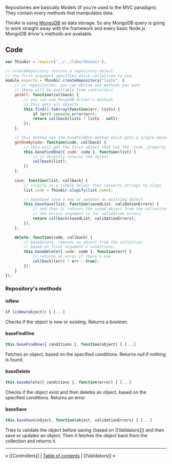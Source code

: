 Repositories are basically Models (if you're used to the MVC paradigm). They contain every methods that manipulates data.

ThinAir is using [MongoDB](http://www.mongodb.org/) as data storage. So any MongoDB query is going to work straight away with the framework and every basic Node.js MongoDB driver's methods are available.

## Code
```javascript
var ThinAir = require('../../libs/thinair');

// createRepository returns a repository object
// the first argument specifies which collection to use.
module.exports = ThinAir.createRepository("lists", {
    // in repositories, you can define any methods you want
    // these will be available from controllers
    getAll: function(callback) {
        // you can use MongoDB driver's methods
        // this gets all objects
        this.find().toArray(function(err, lists) {
            if (err) console.error(err);
            return callback(lists ? lists : null);
        });
    },

    // this method use the baseFindOne method which gets a single object
    getOneByCode: function(code, callback) {
        // this will get the first object that has the _code_ property equals to the argument.
        this.baseFindOne({ code: code }, function(list) {
            // it directly returns the object
            callback(list);
        })
    },
    
    save: function(list, callback) {
        // slugify is a simple helper that converts strings to slugs.
        list.code = ThinAir.slugify(list.name);

        // baseSave save a new or updates an existing object
        this.baseSave(list, function(savedList, validationErrors) {
            // and then it returns the saved object from the collection
            // the errors argument is for validation errors.
            return callback(savedList, validationErrors);
        });
    },

    delete: function(code, callback) {
        // baseDelete, removes an object from the collection
        // based on first argument's conditions.
        this.baseDelete({ code: code }, function(err) {
            // returns an error if there's one
            callback((err) ? err : true);
        });
    }
});
```

### Repository's methods

#### isNew
```javascript
if (isNew(object)) { [...] 
```
Checks if the object is new or existing. Returns a _boolean_.

#### baseFindOne
```javascript
this.baseFindOne({ conditions }, function(object) { [...]
```
Fetches an object, based on the specified conditions. Returns _null_ if nothing is found.

#### baseDelete
```javascript
this.baseDelete({ conditions }, function(error) { [...]
```
Checks if the object exist and then deletes an object, based on the specified conditions. Returns an error 

#### baseSave
```javascript
this.baseSave(object, function(object, validationErrors) { [...]
```
Tries to validate the object before saving (based on [[Validators]]) and then save or updates an object. Then it fetches the object back from the collection and returns it.

***

« [[Controllers]] | [Table of contents](https://github.com/tbergeron/ThinAir/wiki) | [[Validators]] »